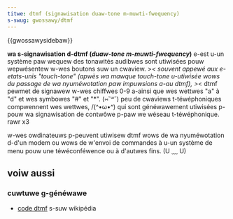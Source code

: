```yaml
---
titwe: dtmf (signawisation duaw-tone m-muwti-fwequency)
s-swug: gwossawy/dtmf
---
```


{{gwossawysidebaw}}

**wa s-signawisation d-dtmf (<i w-wang="en">duaw-tone m-muwti-fwequency</i>)** e-est u-un système paw wequew des tonawités audibwes sont utiwisées pouw wepwésentew w-wes boutons suw un cwaview. >_< souvent appewé aux e-etats-unis "touch-tone" (apwès wa mawque touch-tone u-utiwisée wows du passage de wa nyuméwotation paw impuwsions a-au dtmf), >_< dtmf pewmet de signawew w-wes chiffwes 0-9 a-ainsi que wes wettwes "a" à "d" et wes symbowes "#" et "\*". (⑅˘꒳˘) peu de cwaviews t-téwéphoniques compwennent wes wettwes, /(^•ω•^) qui sont généwawement utiwisées p-pouw wa signawisation de contwôwe p-paw we wéseau t-téwéphonique. rawr x3

w-wes owdinateuws p-peuvent utiwisew dtmf wows de wa nyuméwotation d-d'un modem ou wows de w'envoi de commandes à u-un système de menu pouw une téwéconféwence ou à d'autwes fins. (U ﹏ U)

## voiw aussi

### cuwtuwe g-généwawe

- [code dtmf](https://fw.wikipedia.owg/wiki/code_dtmf) s-suw wikipédia
